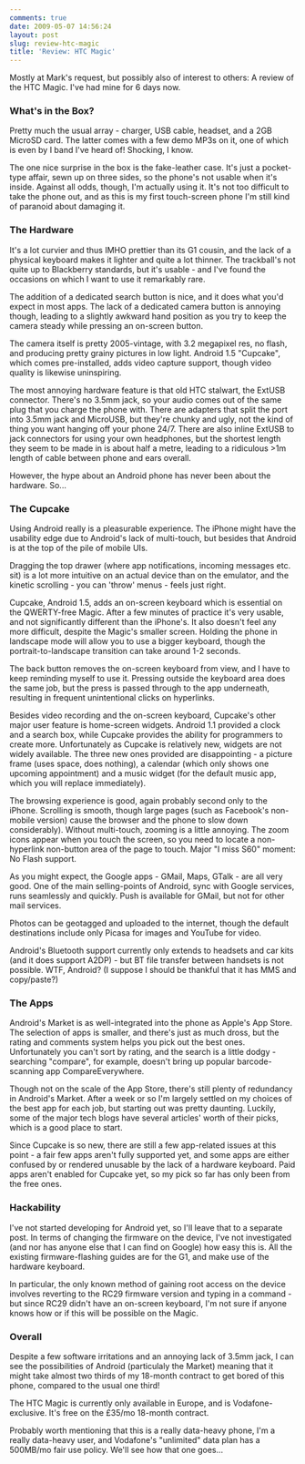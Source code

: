 ```yaml
---
comments: true
date: 2009-05-07 14:56:24
layout: post
slug: review-htc-magic
title: 'Review: HTC Magic'
---
```


Mostly at Mark's request, but possibly also of interest to others: A review of the HTC Magic.  I've had mine for 6 days now.

### What's in the Box?

Pretty much the usual array - charger, USB cable, headset, and a 2GB MicroSD card.  The latter comes with a few demo MP3s on it, one of which is even by I band I've heard of!  Shocking, I know.

The one nice surprise in the box is the fake-leather case.  It's just a pocket-type affair, sewn up on three sides, so the phone's not usable when it's inside.  Against all odds, though, I'm actually using it.  It's not too difficult to take the phone out, and as this is my first touch-screen phone I'm still kind of paranoid about damaging it.

### The Hardware

It's a lot curvier and thus IMHO prettier than its G1 cousin, and the lack of a physical keyboard makes it lighter and quite a lot thinner.  The trackball's not quite up to Blackberry standards, but it's usable - and I've found the occasions on which I want to use it remarkably rare.

The addition of a dedicated search button is nice, and it does what you'd expect in most apps.  The lack of a dedicated camera button is annoying though, leading to a slightly awkward hand position as you try to keep the camera steady while pressing an on-screen button.

The camera itself is pretty 2005-vintage, with 3.2 megapixel res, no flash, and producing pretty grainy pictures in low light.  Android 1.5 "Cupcake", which comes pre-installed, adds video capture support, though video quality is likewise uninspiring.

The most annoying hardware feature is that old HTC stalwart, the ExtUSB connector.  There's no 3.5mm jack, so your audio comes out of the same plug that you charge the phone with.  There are adapters that split the port into 3.5mm jack and MicroUSB, but they're chunky and ugly, not the kind of thing you want hanging off your phone 24/7.  There are also inline ExtUSB to jack connectors for using your own headphones, but the shortest length they seem to be made in is about half a metre, leading to a ridiculous >1m length of cable between phone and ears overall.

However, the hype about an Android phone has never been about the hardware.  So...

### The Cupcake

Using Android really is a pleasurable experience.  The iPhone might have the usability edge due to Android's lack of multi-touch, but besides that Android is at the top of the pile of mobile UIs.

Dragging the top drawer (where app notifications, incoming messages etc. sit) is a lot more intuitive on an actual device than on the emulator, and the kinetic scrolling - you can 'throw' menus - feels just right.

Cupcake, Android 1.5, adds an on-screen keyboard which is essential on the QWERTY-free Magic.  After a few minutes of practice it's very usable, and not significantly different than the iPhone's.  It also doesn't feel any more difficult, despite the Magic's smaller screen.  Holding the phone in landscape mode will allow you to use a bigger keyboard, though the portrait-to-landscape transition can take around 1-2 seconds.

The back button removes the on-screen keyboard from view, and I have to keep reminding myself to use it.  Pressing outside the keyboard area does the same job, but the press is passed through to the app underneath, resulting in frequent unintentional clicks on hyperlinks.

Besides video recording and the on-screen keyboard, Cupcake's other major user feature is home-screen widgets.  Android 1.1 provided a clock and a search box, while Cupcake provides the ability for programmers to create more.  Unfortunately as Cupcake is relatively new, widgets are not widely available.  The three new ones provided are disappointing - a picture frame (uses space, does nothing), a calendar (which only shows one upcoming appointment) and a music widget (for the default music app, which you will replace immediately).

The browsing experience is good, again probably second only to the iPhone.  Scrolling is smooth, though large pages (such as Facebook's non-mobile version) cause the browser and the phone to slow down considerably).  Without multi-touch, zooming is a little annoying.  The zoom icons appear when you touch the screen, so you need to locate a non-hyperlink non-button area of the page to touch.  Major "I miss S60" moment: No Flash support.

As you might expect, the Google apps - GMail, Maps, GTalk - are all very good.  One of the main selling-points of Android, sync with Google services, runs seamlessly and quickly.  Push is available for GMail, but not for other mail services.

Photos can be geotagged and uploaded to the internet, though the default destinations include only Picasa for images and YouTube for video.

Android's Bluetooth support currently only extends to headsets and car kits (and it does support A2DP) - but BT file transfer between handsets is not possible.  WTF, Android?  (I suppose I should be thankful that it has MMS and copy/paste?)

### The Apps

Android's Market is as well-integrated into the phone as Apple's App Store.  The selection of apps is smaller, and there's just as much dross, but the rating and comments system helps you pick out the best ones.  Unfortunately you can't sort by rating, and the search is a little dodgy - searching "compare", for example, doesn't bring up popular barcode-scanning app CompareEverywhere.

Though not on the scale of the App Store, there's still plenty of redundancy in Android's Market.  After a week or so I'm largely settled on my choices of the best app for each job, but starting out was pretty daunting.  Luckily, some of the major tech blogs have several articles' worth of their picks, which is a good place to start.

Since Cupcake is so new, there are still a few app-related issues at this point - a fair few apps aren't fully supported yet, and some apps are either confused by or rendered unusable by the lack of a hardware keyboard.  Paid apps aren't enabled for Cupcake yet, so my pick so far has only been from the free ones.

### Hackability

I've not started developing for Android yet, so I'll leave that to a separate post.  In terms of changing the firmware on the device, I've not investigated (and nor has anyone else that I can find on Google) how easy this is.  All the existing firmware-flashing guides are for the G1, and make use of the hardware keyboard.

In particular, the only known method of gaining root access on the device involves reverting to the RC29 firmware version and typing in a command - but since RC29 didn't have an on-screen keyboard, I'm not sure if anyone knows how or if this will be possible on the Magic.

### Overall

Despite a few software irritations and an annoying lack of 3.5mm jack, I can see the possibilities of Android (particulaly the Market) meaning that it might take almost two thirds of my 18-month contract to get bored of this phone, compared to the usual one third!

The HTC Magic is currently only available in Europe, and is Vodafone-exclusive.  It's free on the £35/mo 18-month contract.

Probably worth mentioning that this is a really data-heavy phone, I'm a really data-heavy user, and Vodafone's "unlimited" data plan has a 500MB/mo fair use policy.  We'll see how that one goes...
